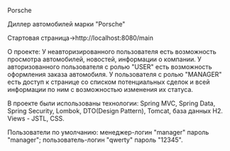 Porsche

Диллер автомобилей марки "Porsche"

Cтартовая страница->http://localhost:8080/main

О проекте: У неавторизированного пользователя есть возможность просмотра автомобилей, новостей, информации о компании.
У авторизованного пользователя с ролью "USER" есть возможность оформления заказа автомобиля. У пользователя с ролью 
"MANAGER" есть доступ к странице со списком потенциальных сделок и всей информации по ним с возможностью изменения их
статуса.

В проекте были использованы технологии: Spring MVC, Spring Data, Spring Security, Lombok, DTO(Design Pattern),  Tomcat, база данных
H2. Views - JSTL, CSS.

Пользователи по умолчанию: 
менеджер-логин "manager" пароль "manager";
пользователь-логин "qwerty" пароль "12345".
